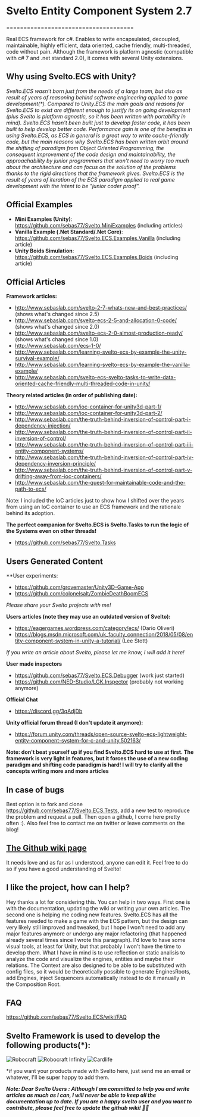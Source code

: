 # Svelto Entity Component System 2.7
=====================================

Real ECS framework for c#. Enables to write encapsulated, decoupled, maintainable, highly efficient, data oriented, cache friendly, multi-threaded, code without pain. Although the framework is platform agnostic (compatible with c# 7 and .net standard 2.0), it comes with several Unity extensions. 

## Why using Svelto.ECS with Unity?

_Svelto.ECS wasn't born just from the needs of a large team, but also as result of years of reasoning behind software engineering applied to game development(*). Compared to Unity.ECS the main goals and reasons for Svelto.ECS to exist are different enough to justify its on going development (plus Svelto is platform agnostic, so it has been written with portability in mind). Svelto.ECS hasn't been built just to develop faster code, it has been built to help develop better code. Performance gain is one of the benefits in using Svelto.ECS, as ECS in general is a great way to write cache-friendly code, but the main reasons why Svelto.ECS has been written orbit around the shifting of paradigm from Object Oriented Programming, the consequent improvement of the code design and maintainability, the approachability by junior programmers that won't need to worry too much about the architecture and can focus on the solution of the problems thanks to the rigid directions that the framework gives. Svelto.ECS is the result of years of iteration of the ECS paradigm applied to real game development with the intent to be "junior coder proof"._

## Official Examples

* **Mini Examples (Unity)**: https://github.com/sebas77/Svelto.MiniExamples (including articles)
* **Vanilla Example (.Net Standard/.Net Core)**: https://github.com/sebas77/Svelto.ECS.Examples.Vanilla (including article)
* **Unity Boids Simulation**: https://github.com/sebas77/Svelto.ECS.Examples.Boids (including article)

## Official Articles

**Framework articles:**

* http://www.sebaslab.com/svelto-2-7-whats-new-and-best-practices/ (shows what's changed since 2.5)
* http://www.sebaslab.com/svelto-ecs-2-5-and-allocation-0-code/ (shows what's changed since 2.0)
* http://www.sebaslab.com/svelto-ecs-2-0-almost-production-ready/ (shows what's changed since 1.0)
* http://www.sebaslab.com/ecs-1-0/
* http://www.sebaslab.com/learning-svelto-ecs-by-example-the-unity-survival-example/
* http://www.sebaslab.com/learning-svelto-ecs-by-example-the-vanilla-example/
* http://www.sebaslab.com/svelto-ecs-svelto-tasks-to-write-data-oriented-cache-friendly-multi-threaded-code-in-unity/

**Theory related articles (in order of publishing date):**

* http://www.sebaslab.com/ioc-container-for-unity3d-part-1/
* http://www.sebaslab.com/ioc-container-for-unity3d-part-2/
* http://www.sebaslab.com/the-truth-behind-inversion-of-control-part-i-dependency-injection/
* http://www.sebaslab.com/the-truth-behind-inversion-of-control-part-ii-inversion-of-control/
* http://www.sebaslab.com/the-truth-behind-inversion-of-control-part-iii-entity-component-systems/
* http://www.sebaslab.com/the-truth-behind-inversion-of-control-part-iv-dependency-inversion-principle/
* http://www.sebaslab.com/the-truth-behind-inversion-of-control-part-v-drifting-away-from-ioc-containers/
* http://www.sebaslab.com/the-quest-for-maintainable-code-and-the-path-to-ecs/

Note: I included the IoC articles just to show how I shifted over the years from using an IoC container to use an ECS framework and the rationale behind its adoption.

**The perfect companion for Svelto.ECS is Svelto.Tasks to run the logic of the Systems even on other threads!**

* https://github.com/sebas77/Svelto.Tasks

## Users Generated Content

**User experiments:

* https://github.com/grovemaster/Unity3D-Game-App
* https://github.com/colonelsalt/ZombieDeathBoomECS

_Please share your Svelto projects with me!_

**Users articles (note they may use an outdated version of Svelto):**

* https://eagergames.wordpress.com/category/ecs/ (Dario Oliveri)
* https://blogs.msdn.microsoft.com/uk_faculty_connection/2018/05/08/entity-component-system-in-unity-a-tutorial/ (Lee Stott)

_If you write an article about Svelto, please let me know, I will add it here!_

**User made inspectors**

* https://github.com/sebas77/Svelto.ECS.Debugger (work just started)
* https://github.com/NED-Studio/LGK.Inspector (probably not working anymore)

**Official Chat**

* https://discord.gg/3qAdjDb 

**Unity official forum thread (I don't update it anymore):**

* https://forum.unity.com/threads/open-source-svelto-ecs-lightweight-entity-component-system-for-c-and-unity.502163/

**Note: don't beat yourself up if you find Svelto.ECS hard to use at first. The framework is very light in features, but it forces the use of a new coding paradigm and shifting code paradigm is hard! I will try to clarify all the concepts writing more and more articles**

## In case of bugs

Best option is to fork and clone https://github.com/sebas77/Svelto.ECS.Tests, add a new test to reproduce the problem and request a pull. Then open a github, I come here pretty often :). Also feel free to contact me on twitter or leave comments on the blog!

## [The Github wiki page](https://github.com/sebas77/Svelto.ECS/wiki)

It needs love and as far as I understood, anyone can edit it. Feel free to do so if you have a good understanding of Svelto!

## I like the project, how can I help?

Hey thanks a lot for considering this. You can help in two ways. First one is with the documentation, updating the wiki or writing your own articles. The second one is helping me coding new features.
Svelto.ECS has all the features needed to make a game with the ECS pattern, but the design can very likely still improved and tweaked, but I hope I won't need to add any major features anymore or undergo any major refactoring (that happened already several times since I wrote this paragraph). I'd love to have some visual tools, at least for Unity, but that probably I won't have the time to develop them. What I have in mind is to use reflection or static analisis to analyze the code and visualize the engines, entities and maybe their relations. The Context are also designed to be able to be substituted with config files, so it would be theoretically possible to generate EnginesRoots, add Engines, inject Sequencers automatically instead to do it manually in the Composition Root. 

## FAQ

https://github.com/sebas77/Svelto.ECS/wiki/FAQ

## Svelto Framework is used to develop the following products(*):

![Robocraft](https://i.ytimg.com/vi/JGr1Em2Ip-c/maxresdefault.jpg)
![Robocraft Infinity](https://news.xbox.com/en-us/wp-content/uploads/Robocraft_Hero-hero.jpg)
![Cardlife](https://i.ytimg.com/vi/q2jaUZjnNyg/maxresdefault.jpg)

*if you want your products made with Svelto here, just send me an email or whatever, I'll be super happy to add them.

**_Note: Dear Svelto Users : Although I am committed to help you and write articles as much as I can, I will never be able to keep all the documentation up to date. If you are a happy svelto user and you want to contribute, please feel free to update the github wiki! 🙏👊_**
